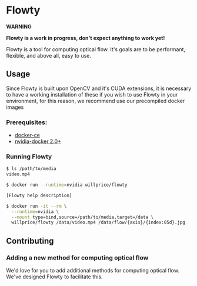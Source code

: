 # Flowty

**WARNING**

**Flowty is a work in progress, don't expect anything to work yet!**

Flowty is a tool for computing optical flow. It's goals are to be performant,
flexible, and above all, easy to use.

## Usage

Since Flowty is built upon OpenCV and it's CUDA extensions, it is necessary to
have a working installation of these if you wish to use Flowty in your
environment, for this reason, we recommend use our precompiled docker images

### Prerequisites:

* [docker-ce](https://docs.docker.com/install/)
* [nvidia-docker 2.0+](https://github.com/NVIDIA/nvidia-docker)

### Running Flowty

```sh
$ ls /path/to/media
video.mp4

$ docker run --runtime=nvidia willprice/flowty

[Flowty help description]

$ docker run -it --rm \
  --runtime=nvidia \
  --mount type=bind,source=/path/to/media,target=/data \
  willprice/flowty /data/video.mp4 /data/flow/{axis}/{index:05d}.jpg
```

## Contributing

### Adding a new method for computing optical flow

We'd love for you to add additional methods for computing optical flow. We've
designed Flowty to facilitate this.
